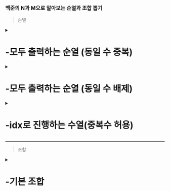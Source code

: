 ### 백준의 N과 M으로 알아보는 순열과 조합 뽑기

> 순열

<details> <summary> <h1>-모두 출력하는 순열 (동일 수 중복) </h1> </summary>

[N과M 1](https://www.acmicpc.net/problem/15649)       
        
[##_Image|kage@JKOul/btrt0M7qsbk/kddfgxNs0LO7KiBWUkD5zK/img.png|CDM|1.3|{"originWidth":1030,"originHeight":459,"style":"alignCenter"}_##]

```java
static class Permutation{
        int n;
        int r;
        int now[];
        ArrayList<ArrayList<Integer>> result;

        public Permutation(int n, int r){
            this.n = n;
            this.r = r;
            now = new int[r];
            result = new ArrayList<>();
        }

        public void perm(int[] arr, int depth){
            if(depth == r){
                for(int i = 0; i < now.length; i++){
                    System.out.print(now[i] + " ");
                }
                System.out.println();
                return;
            }
            for(int i = 0; i < n; i++){ //방문 처리 없이 모두 처리한다.
                now[depth] = arr[i];
                perm(arr, depth+1);
            }
        }
    }
```
  
</details>  

<details> <summary> <h1>-모두 출력하는 순열 (동일 수 배제) </h1> </summary>
        
[N과M 3](https://www.acmicpc.net/problem/15651)           

[##_Image|kage@JKOul/btrt0M7qsbk/kddfgxNs0LO7KiBWUkD5zK/img.png|CDM|1.3|{"originWidth":1030,"originHeight":459,"style":"alignCenter"}_##]

```java
static class Permutation{
        int n;
        int r;
        int now[];
        ArrayList<ArrayList<Integer>> result;

        public Permutation(int n, int r){
            this.n = n;
            this.r = r;
            now = new int[r];
            result = new ArrayList<>();
        }

        public void perm(int[] arr, int depth){
            if(depth == r){
                for(int i = 0; i < now.length; i++){
                    System.out.print(now[i] + " ");
                }
                System.out.println();
                return;
            }
            for(int i = 0; i < n; i++){ //방문 처리 없이 모두 처리한다.
                 if(visited[i]) continue;
                 output[depth] = arr.get(i);
                 visited[i] = true;
                 dfs(depth+1);
                 visited[i] = false;
            }
        }
    }

     //변수
    static boolean visited[];
    static ArrayList<Integer> arr = new ArrayList<>();
    static int n,r;

   public static void main(String[] args) {
        Scanner sc = new Scanner(System.in);
        n = sc.nextInt();
        r = sc.nextInt();
        visited = new boolean[n];

        for(int i = 1; i <=n; i++){
            arr.add(i);
        }
       Permutation p = new Permutation(n, r);
       p.perm(arr.stream().mapToInt(Integer::intValue).toArray(), 0);
       // Combination comb = new Combination(n, r);
        //comb.comb(arr, 0, 0, 0);

    }
}
```

 </details>                                                     

<details> <summary> <h1>-idx로 진행하는 수열(중복수 허용) </h1> </summary>  
        
[N과M 4](https://www.acmicpc.net/problem/15652)           
 
![image](https://user-images.githubusercontent.com/37995817/155260357-f6ca2059-67a9-4cd1-8c6b-72608aa885af.png)

```java
import java.util.*;

public class Main {
  
    static class Permutation{
        int n;
        int r;
        int now[];
        ArrayList<ArrayList<Integer>> result;
        public Permutation(int n, int r){
            this.n = n;
            this.r = r;
            now = new int[r];
            result = new ArrayList<>();
        }

        public void perm(int[] arr, int idx, int depth){
            if(depth == r){
                for(int i = 0; i < now.length; i++){
                    System.out.print(now[i] + " ");
                }
                System.out.println();
                return;
            }
            for(int i = idx; i < n; i++){
                now[depth] = arr[i];
                perm(arr,i, depth+1);
            }
        }
    }
    static boolean visited[];
    static ArrayList<Integer> arr = new ArrayList<>();
    static int n,r;
   public static void main(String[] args) {
        Scanner sc = new Scanner(System.in);
        n = sc.nextInt();
        r = sc.nextInt();
        visited = new boolean[n];

        for(int i = 1; i <=n; i++){
            arr.add(i);
        }
       Permutation p = new Permutation(n, r);
       p.perm(arr.stream().mapToInt(Integer::intValue).toArray(),0, 0);
    }
}
```
 
 </details>                                                     
  
---

> 조합

<details> <summary> <h1>-기본 조합 </h1> </summary>   

[N과M 2](https://www.acmicpc.net/problem/15650)             
        

[##_Image|kage@05rcz/btrt6e2TJYE/U4dzQPIMcoUZD3yh3PM2X0/img.png|CDM|1.3|{"originWidth":1052,"originHeight":376,"style":"alignCenter"}_##]

```java
    static class Combination{
        int n;
        int r;
        int[] now;
        ArrayList<ArrayList<Integer>> result;
        
        public Combination(int n, int r){
            this.n = n;
            this.r = r;
            now = new int[r];
            result = new ArrayList<>();
        }
        
        public void comb(ArrayList<Integer> arr, int depth, int target, int idx){
            if(depth == r){
                ArrayList<Integer> temp = new ArrayList<>();
                for(int i = 0; i < now.length; i++){
                    System.out.print(arr.get(now[i]) + " ");
                }
                System.out.println();
                return;
            }
            if(target == n) return;
            now[idx] = target;
            comb(arr,depth+1,target+1,idx+1);
            comb(arr,depth,target+1,idx);
        }
    }

   public static void main(String[] args) {
        Scanner sc = new Scanner(System.in);
        n = sc.nextInt();
        r = sc.nextInt();
        
        Combination comb = new Combination(n, r);
        comb.comb(arr, 0, 0, 0);

    }
}
```

</details>
